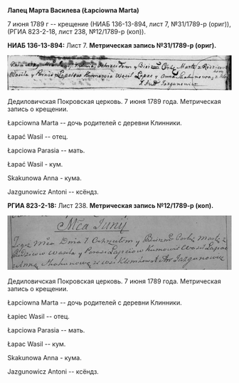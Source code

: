 **Лапец Марта Василева (Łapciowna Marta)**

7 июня 1789 г -- крещение (НИАБ 136-13-894, лист 7, №31/1789-р (ориг)),
(РГИА 823-2-18, лист 238, №12/1789-р (коп)).

**НИАБ 136-13-894:** Лист 7. **Метрическая запись №31/1789-р (ориг).**

![](./media/fe0397bfddc5ffa5ab63ca6480578eb7e4e38207.png)

Дедиловичская Покровская церковь. 7 июня 1789 года. Метрическая запись о
крещении.

Łapciowna Marta -- дочь родителей с деревни Клинники.

Łapać Wasil -- отец.

Łapciowa Parasia -- мать.

Łapać Wasil - кум.

Skakunowa Anna - кума.

Jazgunowicz Antoni -- ксёндз.

**РГИА 823-2-18:** Лист 238. **Метрическая запись №12/1789-р (коп).**

![](./media/0d4c8b3001bb425af77d3651cd6c978abf103147.png)

Дедиловичская Покровская церковь. 7 июня 1789 года. Метрическая запись о
крещении.

Łapciowna Marta -- дочь родителей с деревни Клинники.

Łapiec Wasil -- отец.

Łapciowa Parasia -- мать.

Łapac Wasil -- кум.

Skakunowa Anna - кума.

Jazgunowicz Antoni -- ксёндз.
